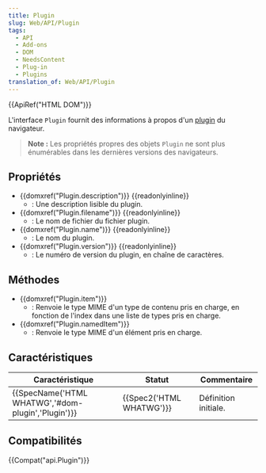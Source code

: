 ```yaml
---
title: Plugin
slug: Web/API/Plugin
tags:
  - API
  - Add-ons
  - DOM
  - NeedsContent
  - Plug-in
  - Plugins
translation_of: Web/API/Plugin
---
```

{{ApiRef("HTML DOM")}}

L'interface `Plugin` fournit des informations à propos d'un [plugin](/en-US/docs/Mozilla/Add-ons/Plugins) du navigateur.

> **Note :** Les propriétés propres des objets `Plugin` ne sont plus énumérables dans les dernières versions des navigateurs.

## Propriétés

- {{domxref("Plugin.description")}} {{readonlyinline}}
  - : Une description lisible du plugin.
- {{domxref("Plugin.filename")}} {{readonlyinline}}
  - : Le nom de fichier du fichier plugin.
- {{domxref("Plugin.name")}} {{readonlyinline}}
  - : Le nom du plugin.
- {{domxref("Plugin.version")}} {{readonlyinline}}
  - : Le numéro de version du plugin, en chaîne de caractères.

## Méthodes

- {{domxref("Plugin.item")}}
  - : Renvoie le type MIME d'un type de contenu pris en charge, en fonction de l'index dans une liste de types pris en charge.
- {{domxref("Plugin.namedItem")}}
  - : Renvoie le type MIME d'un élément pris en charge.

## Caractéristiques

| Caractéristique                                                      | Statut                           | Commentaire          |
| -------------------------------------------------------------------- | -------------------------------- | -------------------- |
| {{SpecName('HTML WHATWG','#dom-plugin','Plugin')}} | {{Spec2('HTML WHATWG')}} | Définition initiale. |

## Compatibilités

{{Compat("api.Plugin")}}

